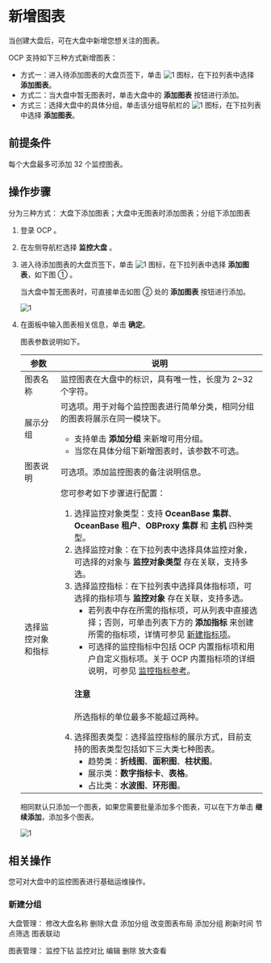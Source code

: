 # 新增图表

当创建大盘后，可在大盘中新增您想关注的图表。

OCP 支持如下三种方式新增图表：

* 方式一：进入待添加图表的大盘页签下，单击 ![1](https://obbusiness-private.oss-cn-shanghai.aliyuncs.com/doc/img/ocp/422/%E5%A4%A7%E7%9B%98%E6%96%B0%E5%A2%9E%E5%9B%BE%E8%A1%A8.png) 图标，在下拉列表中选择 **添加图表**。
* 方式二：当大盘中暂无图表时，单击大盘中的 **添加图表** 按钮进行添加。
* 方式三：选择大盘中的具体分组，单击该分组导航栏的 ![1](https://obbusiness-private.oss-cn-shanghai.aliyuncs.com/doc/img/ocp/422/%E5%88%86%E7%BB%84%E6%96%B0%E5%A2%9E%E5%9B%BE%E8%A1%A8.png) 图标，在下拉列表中选择 **添加图表**。

## 前提条件

每个大盘最多可添加 32 个监控图表。

## 操作步骤

分为三种方式：
大盘下添加图表；大盘中无图表时添加图表；分组下添加图表

1. 登录 OCP 。

2. 在左侧导航栏选择 **监控大盘** 。

3. 进入待添加图表的大盘页签下，单击 ![1](https://obbusiness-private.oss-cn-shanghai.aliyuncs.com/doc/img/ocp/422/%E5%A4%A7%E7%9B%98%E6%96%B0%E5%A2%9E%E5%9B%BE%E8%A1%A8.png) 图标，在下拉列表中选择 **添加图表**，如下图 ① 。

    当大盘中暂无图表时，可直接单击如图 ② 处的 **添加图表** 按钮进行添加。

    ![1](https://obbusiness-private.oss-cn-shanghai.aliyuncs.com/doc/img/ocp/422/%E6%B7%BB%E5%8A%A0%E5%9B%BE%E8%A1%A8.png)

4. 在面板中输入图表相关信息，单击 **确定**。

    图表参数说明如下。

   |     参数  |  说明  |
   |---------------|---------|
   | 图表名称 | 监控图表在大盘中的标识，具有唯一性，长度为 2~32 个字符。  |
   | 展示分组 | 可选项。用于对每个监控图表进行简单分类，相同分组的图表将展示在同一模块下。<ul><li>支持单击 **添加分组** 来新增可用分组。</li><li>当您在具体分组下新增图表时，该参数不可选。</li></ul>  |
   | 图表说明 | 可选项。添加监控图表的备注说明信息。  |
   | 选择监控对象和指标 | 您可参考如下步骤进行配置：<ol><li>选择监控对象类型：支持 **OceanBase 集群**、**OceanBase 租户**、**OBProxy 集群** 和 **主机** 四种类型。</li><li>选择监控对象：在下拉列表中选择具体监控对象，可选择的对象与 **监控对象类型** 存在关联，支持多选。</li><li>选择监控指标：在下拉列表中选择具体指标项，可选择的指标项与 **监控对象** 存在关联，支持多选。<ul><li>若列表中存在所需的指标项，可从列表中直接选择；否则，可单击列表下方的 **添加指标** 来创建所需的指标项，详情可参见 [新建指标项](../880.manage-performance-monitoring/200.manage-custom-monitoring/300.manage-indicator-items/100.create-a-indicator-item.md)。</li><li>可选择的监控指标中包括 OCP 内置指标项和用户自定义指标项。关于 OCP 内置指标项的详细说明，可参见 [监控指标参考](../1900.reference-guide/300.monitoring-indicator-reference/100.overview-of-metrics.md)。</li></ul><main id="notice" type='notice'><h4>注意</h4><p>所选指标的单位最多不能超过两种。</p></main></li><li>选择图表类型：选择监控指标的展示方式，目前支持的图表类型包括如下三大类七种图表。<ul><li>趋势类：**折线图**、**面积图**、**柱状图**。</li><li>展示类：**数字指标卡**、**表格**。</li><li>占比类：**水波图**、**环形图**。</li></ul> </li></ol>  |

   相同默认只添加一个图表，如果您需要批量添加多个图表，可以在下方单击 **继续添加**，添加多个图表。

   ![1](https://obbusiness-private.oss-cn-shanghai.aliyuncs.com/doc/img/ocp/422/%E5%A4%A7%E7%9B%98%E6%B7%BB%E5%8A%A0%E5%9B%BE%E8%A1%A8.png)

## 相关操作

您可对大盘中的监控图表进行基础运维操作。

### 新建分组



大盘管理：
修改大盘名称
删除大盘
添加分组
改变图表布局
添加分组
刷新时间
节点筛选
图表联动

图表管理：
监控下钻
监控对比
编辑
删除
放大查看
